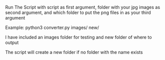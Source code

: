 Run The Script with script as first argument, folder with your jpg images as second argument, and which folder to put the png files in as your third argument

Example:
python3 converter.py images/ new/


I have included an images folder for testing and new folder of where to output

The script will create a new folder if no folder with the name exists